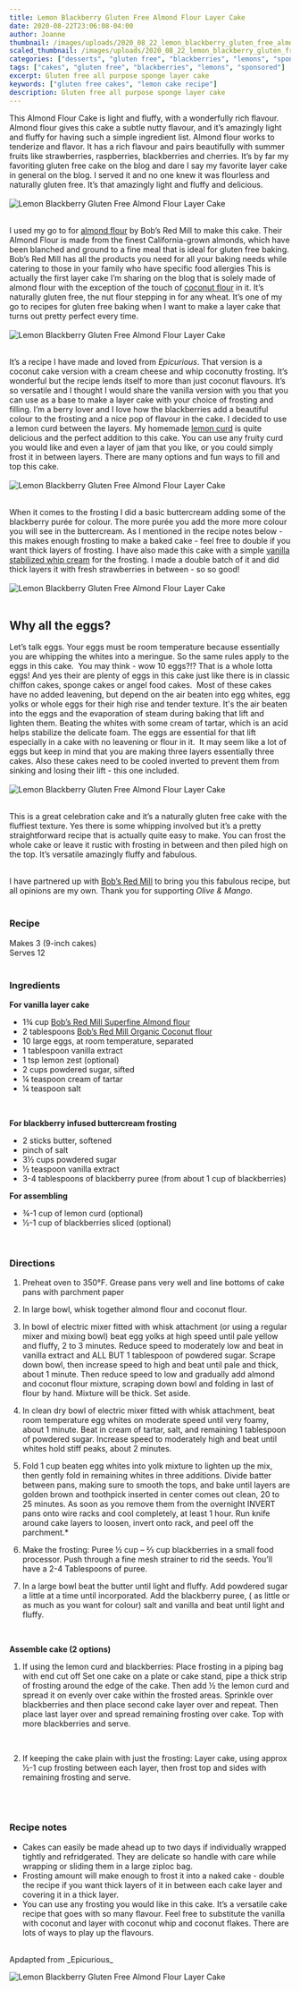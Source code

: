 ```yaml
---
title: Lemon Blackberry Gluten Free Almond Flour Layer Cake
date: 2020-08-22T23:06:08-04:00
author: Joanne
thumbnail: /images/uploads/2020_08_22_lemon_blackberry_gluten_free_almond_flour_layer_cake_1.jpg
scaled_thumbnail: /images/uploads/2020_08_22_lemon_blackberry_gluten_free_almond_flour_layer_cake_0.jpg
categories: ["desserts", "gluten free", "blackberries", "lemons", "sponsored"]
tags: ["cakes", "gluten free", "blackberries", "lemons", "sponsored"]
excerpt: Gluten free all purpose sponge layer cake
keywords: ["gluten free cakes", "lemon cake recipe"]
description: Gluten free all purpose sponge layer cake
---
```


This Almond Flour Cake is light and fluffy, with a wonderfully rich flavour. Almond flour gives this cake a subtle nutty flavour, and it’s amazingly light and fluffy for having such a simple ingredient list. Almond flour works to tenderize and flavor. It has a rich flavour and pairs beautifully with summer fruits like strawberries, raspberries, blackberries and cherries. It’s by far my favoriting gluten free cake on the blog and dare I say my favorite layer cake in general on the blog. I served it and no one knew it was flourless and naturally gluten free. It’s that amazingly light and fluffy and delicious. 
</br>
</br>
![Lemon Blackberry Gluten Free Almond Flour Layer Cake](/images/uploads/2020_08_22_lemon_blackberry_gluten_free_almond_flour_layer_cake_2.jpg)
</br>
</br>

I used my go to for <span class="highlight"><a rel="nofollow" href="https://www.bobsredmill.com/almond-meal-flour.html">almond flour</a></span> by Bob’s Red Mill to make this cake. Their Almond Flour is made from the finest California-grown almonds, which have been blanched and ground to a fine meal that is ideal for gluten free baking. Bobʼs Red Mill has all the products you need for all your baking needs while catering to those in your family who have specific food allergies This is actually the first layer cake I’m sharing on the blog that is solely made of almond flour with the exception of the touch of <span class="highlight"><a rel="nofollow" href="https://www.bobsredmill.com/organic-coconut-flour.html">coconut flour</a></span> in it. It’s naturally gluten free, the nut flour stepping in for any wheat. It’s one of my go to recipes for gluten free baking when I want to make a layer cake that turns out pretty perfect every time. 
</br>
</br>
![Lemon Blackberry Gluten Free Almond Flour Layer Cake](/images/uploads/2020_08_22_lemon_blackberry_gluten_free_almond_flour_layer_cake_3.jpg)
</br>
</br>

It’s a recipe I have made and loved from _Epicurious_. That version is a coconut cake version with a cream cheese and whip coconutty frosting. It’s wonderful but the recipe lends itself to more than just coconut flavours. It’s so versatile and I thought I would share the vanilla version with you that you can use as a base to make a layer cake with your choice of frosting and filling. I’m a berry lover and I love how the blackberries add a beautiful colour to the frosting and a nice pop of flavour in the cake. I decided to use a lemon curd between the layers. My homemade [lemon curd](https://www.oliveandmango.com/how-to-make-a-simple-no-fail-citrus-curd/) is quite delicious and the perfect addition to this cake. 
You can use any fruity curd you would like and even a layer of jam that you like, or you could simply frost it in between layers. There are many options and fun ways to fill and top this cake. 
</br>
</br>
![Lemon Blackberry Gluten Free Almond Flour Layer Cake](/images/uploads/2020_08_22_lemon_blackberry_gluten_free_almond_flour_layer_cake_4.jpg)
</br>
</br>

When it comes to the frosting I did a basic buttercream adding some of the blackberry purée for colour. The more purée you add the more more colour you will see in the buttercream. As I mentioned in the recipe notes below - this makes enough frosting to make a baked cake - feel free to double if you want thick layers of frosting. I have also made this cake with a simple [vanilla stabilized whip cream](https://www.oliveandmango.com/stabilized-whipped-cream/) for the frosting. I made a double batch of it and did thick layers it with fresh strawberries in between - so so good! 
</br>
</br>
![Lemon Blackberry Gluten Free Almond Flour Layer Cake](/images/uploads/2020_08_22_lemon_blackberry_gluten_free_almond_flour_layer_cake_5.jpg)
</br>
</br>

## Why all the eggs? 
Let’s talk eggs. Your eggs must be room temperature because essentially you are whipping the whites into a meringue. So the same rules apply to the eggs in this cake.  You may think - wow 10 eggs?!? That is a whole lotta eggs! And yes their are plenty of eggs in this cake just like there is in classic chiffon cakes, sponge cakes or angel food cakes.  Most of these cakes have no added leavening, but depend on the air beaten into egg whites, egg yolks or whole eggs for their high rise and tender texture. It's the air beaten into the eggs and the evaporation of steam during baking that lift and lighten them. Beating the whites with some cream of tartar, which is an acid helps stabilize the delicate foam. The eggs are essential for that lift especially in a cake with no leavening or flour in it.  It may seem like a lot of eggs but keep in mind that you are making three layers essentially three cakes. Also these cakes need to be cooled inverted to prevent them from sinking and losing their lift - this one included.  
</br>
</br>
![Lemon Blackberry Gluten Free Almond Flour Layer Cake](/images/uploads/2020_08_22_lemon_blackberry_gluten_free_almond_flour_layer_cake_6.jpg)
</br>
</br>

This is a great celebration cake and it’s a naturally gluten free cake with the fluffiest texture. Yes there is some whipping involved but it’s a pretty straightforward recipe that is actually quite easy to make. You can frost the whole cake or leave it rustic with frosting in between and then piled high on the top. It’s versatile amazingly fluffy and fabulous.
</br>
</br>

I have partnered up with <span class="highlight"><a rel="nofollow" href="https://www.bobsredmill.com/?utm_source=TheOliveAndMango&utm_medium=influencer&utm_campaign=bobsredmill">Bob’s Red Mill</a></span> to bring you this fabulous recipe, but all opinions are my own. Thank you for supporting _Olive & Mango_.
</br>
</br>
<!--{{< youtube 4VLcyqZ7zSU >}}
</br>
</br>-->

### Recipe
Makes 3 (9-inch cakes)  
Serves 12 
</br>
</br>

### Ingredients

__For vanilla layer cake__

* <span itemprop="recipeIngredient">1&frac34; cup <span class="highlight"><a rel="nofollow" href="https://www.bobsredmill.com/almond-meal-flour.html">Bob’s Red Mill Superfine Almond flour</a></span></span>
* <span itemprop="recipeIngredient">2 tablespoons <span class="highlight"><a rel="nofollow" href="https://www.bobsredmill.com/organic-coconut-flour.html">Bob’s Red Mill Organic Coconut flour</a></span></span>
* <span itemprop="recipeIngredient">10 large eggs, at room temperature, separated</span>
* <span itemprop="recipeIngredient">1 tablespoon vanilla extract </span>
* <span itemprop="recipeIngredient">1 tsp lemon zest (optional)</span>
* <span itemprop="recipeIngredient">2 cups powdered sugar, sifted </span>
* <span itemprop="recipeIngredient">&frac14; teaspoon cream of tartar</span>
* <span itemprop="recipeIngredient">&frac14; teaspoon salt</span>
</br>

__For blackberry infused buttercream frosting__

* <span itemprop="recipeIngredient">2 sticks butter, softened</span>
* <span itemprop="recipeIngredient">pinch of salt</span>
* <span itemprop="recipeIngredient">3&frac12; cups powdered sugar</span>
* <span itemprop="recipeIngredient">&frac12; teaspoon vanilla extract</span>
* <span itemprop="recipeIngredient">3-4 tablespoons of blackberry puree (from about 1 cup of blackberries)</span>

__For assembling__

* <span itemprop="recipeIngredient">&frac34;-1 cup of lemon curd (optional) </span>
* <span itemprop="recipeIngredient">&frac12;-1 cup of blackberries sliced (optional) </span>
</br>

### Directions

1. Preheat oven to 350°F. Grease pans very well and line bottoms of cake pans with parchment paper

1. In large bowl, whisk together almond flour and coconut flour. 

1. In bowl of electric mixer fitted with whisk attachment (or using a regular mixer and mixing bowl) beat egg yolks at high speed until pale yellow and fluffy, 2 to 3 minutes. Reduce speed to moderately low and beat in vanilla extract and ALL BUT 1 tablespoon of powdered sugar. Scrape down bowl, then increase speed to high and beat until pale and thick, about 1 minute. Then reduce speed to low and gradually add almond and coconut flour mixture, scraping down bowl and folding in last of flour by hand. Mixture will be thick.  Set aside. 

1. In clean dry bowl of electric mixer fitted with whisk attachment, beat room temperature egg whites on moderate speed until very foamy, about 1 minute. Beat in cream of tartar, salt, and remaining 1 tablespoon of powdered  sugar. Increase speed to moderately high and beat until whites hold stiff peaks, about 2 minutes. 

1. Fold 1 cup beaten egg whites into yolk mixture to lighten up the mix, then gently fold in remaining whites in three additions. Divide batter between pans, making sure to smooth the tops, and bake until layers are golden brown and toothpick inserted in center comes out clean, 20 to 25 minutes. As soon as you remove them from the overnight INVERT pans onto wire racks and cool completely, at least 1 hour. Run knife around cake layers to loosen, invert onto rack, and peel off the parchment.*

1. Make the frosting: Puree &frac12; cup – &frac23; cup blackberries in a small food processor. Push through a fine mesh strainer to rid the seeds. You’ll have a 2-4 Tablespoons of puree.

1. In a large bowl beat the butter until light and fluffy. Add powdered sugar a little at a time until incorporated. Add the blackberry puree, ( as little or as much as you want for colour) salt and vanilla and beat until light and fluffy. 
</br>

__Assemble cake (2 options)__

1) If using the lemon curd and blackberries:
Place frosting in a piping bag with end cut off 
Set one cake on a plate or cake stand, pipe a thick strip of frosting around the edge of the cake. Then add &frac12; the lemon curd and spread it on evenly over cake within the frosted areas. Sprinkle over blackberries and then place second cake layer over and repeat. Then place last layer over and spread remaining frosting over cake. Top with more blackberries and serve. 
</br>

2) If keeping the cake plain with just the frosting: Layer cake, using approx &frac12;-1 cup frosting between each layer, then frost top and sides with remaining frosting and serve. 
</br>
</br>

### Recipe notes

* Cakes can easily be made ahead up to two days if individually wrapped tightly and refridgerated. They are delicate so handle with care while wrapping or sliding them in a large ziploc bag.
* Frosting amount will make enough to frost it into a naked cake - double the recipe if you want thick layers of it in between each cake layer and covering it in a thick layer. 
* You can use any frosting you would like in this cake. It’s a versatile cake recipe that goes with so many flavour. Feel free to substitute the vanilla with coconut and layer with coconut whip and coconut flakes. There are lots of ways to play up the flavours. 

</br>
Apdapted from _Epicurious_
</br>

![Lemon Blackberry Gluten Free Almond Flour Layer Cake](/images/uploads/2020_08_22_lemon_blackberry_gluten_free_almond_flour_layer_cake_7.jpg)